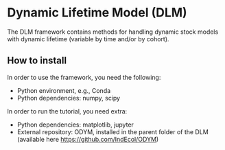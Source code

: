 # Dynamic Lifetime Model (DLM)

The DLM framework contains methods for handling dynamic stock models with dynamic lifetime (variable by time and/or by cohort).

## How to install
In order to use the framework, you need the following:
- Python environment, e.g., Conda
- Python dependencies: numpy, scipy

In order to run the tutorial, you need extra:
- Python dependencies: matplotlib, jupyter
- External repository: ODYM, installed in the parent folder of the DLM (available here https://github.com/IndEcol/ODYM)
